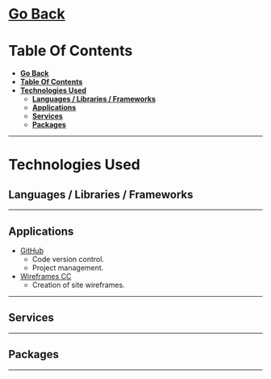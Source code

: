 # [**Go Back**](https://github.com/lukebinmore/guideshare)

# **Table Of Contents**
- [**Go Back**](#go-back)
- [**Table Of Contents**](#table-of-contents)
- [**Technologies Used**](#technologies-used)
  - [**Languages / Libraries / Frameworks**](#languages--libraries--frameworks)
  - [**Applications**](#applications)
  - [**Services**](#services)
  - [**Packages**](#packages)

***

# **Technologies Used**

## **Languages / Libraries / Frameworks**

***

## **Applications**

 - [GitHub](https://github.com/)
   - Code version control.
   - Project management.
 - [Wireframes CC](https://wireframe.cc/)
   - Creation of site wireframes.

***

## **Services**

***

## **Packages**

***